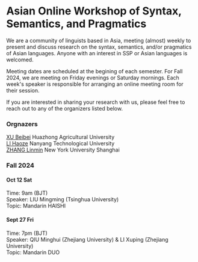 # Asian Online Workshop of Syntax, Semantics, and Pragmatics

We are a community of linguists based in Asia, meeting (almost) weekly to present and discuss research on the syntax, semantics, and/or pragmatics of Asian languages. Anyone with an interest in SSP or Asian languages is welcomed.  

Meeting dates are scheduled at the begining of each semester. For Fall 2024, we are meeting on Friday evenings or Saturday mornings. Each week's speaker is responsible for arranging an online meeting room for their session.  

If you are interested in sharing your research with us, please feel free to reach out to any of the organizers listed below. 

### Orgnazers 
[XU Beibei](https://billyxu1983.wordpress.com/) Huazhong Agricultural University <br>
[LI Haoze](https://haozeli-ling.github.io/haozeli/) Nanyang Technological University  <br>
[ZHANG Linmin](https://sites.google.com/site/zhanglinmin/) New York University Shanghai


### Fall 2024

#### Oct 12 Sat 
Time: 9am (BJT) <br>
Speaker: LIU Mingming (Tsinghua University) <br>
Topic: Mandarin HAISHI

#### Sept 27 Fri 
Time: 7pm (BJT) <br>
Speaker: QIU Minghui (Zhejiang University) & LI Xuping (Zhejiang University) <br>
Topic: Mandarin DUO
